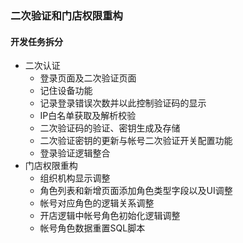 ### 二次验证和门店权限重构



#### 开发任务拆分

- 二次认证
  - 登录页面及二次验证页面
  - 记住设备功能
  - 记录登录错误次数并以此控制验证码的显示
  - IP白名单获取及解析校验
  - 二次验证码的验证、密钥生成及存储
  - 二次验证密钥的更新与帐号二次验证开关配置功能
  - 登录验证逻辑整合
- 门店权限重构
  - 组织机构显示调整
  - 角色列表和新增页面添加角色类型字段以及UI调整
  - 帐号对应角色的逻辑关系调整
  - 开店逻辑中帐号角色初始化逻辑调整
  - 帐号角色数据重置SQL脚本

